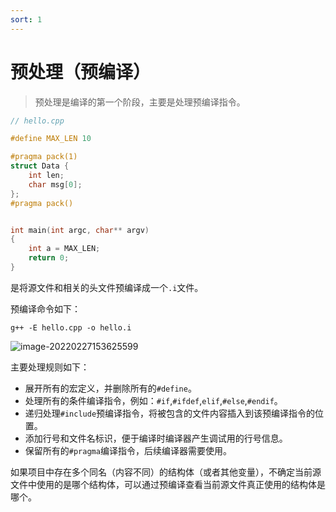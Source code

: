 ```yaml
---
sort: 1
---
```




# 预处理（预编译）

> 预处理是编译的第一个阶段，主要是处理预编译指令。



```cpp
// hello.cpp

#define MAX_LEN 10

#pragma pack(1)
struct Data {
    int len;
    char msg[0];
};
#pragma pack()


int main(int argc, char** argv)
{
    int a = MAX_LEN;
    return 0;
}
```

是将源文件和相关的头文件预编译成一个`.i`文件。

预编译命令如下：

```shell
g++ -E hello.cpp -o hello.i
```

![image-20220227153625599](https://cdn.jsdelivr.net/gh/AZMDDY/imgs/img/image-20220227153625599.png)

主要处理规则如下：

+ 展开所有的宏定义，并删除所有的`#define`。
+ 处理所有的条件编译指令，例如：`#if`,`#ifdef`,`elif`,`#else`,`#endif`。
+ 递归处理`#include`预编译指令，将被包含的文件内容插入到该预编译指令的位置。
+ 添加行号和文件名标识，便于编译时编译器产生调试用的行号信息。
+ 保留所有的`#pragma`编译指令，后续编译器需要使用。



如果项目中存在多个同名（内容不同）的结构体（或者其他变量），不确定当前源文件中使用的是哪个结构体，可以通过预编译查看当前源文件真正使用的结构体是哪个。